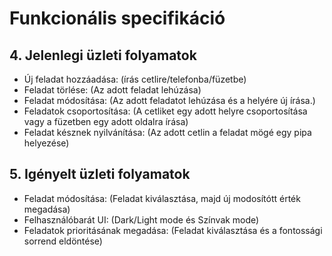 # Funkcionális specifikáció

## 4. Jelenlegi üzleti folyamatok
 
- Új feladat hozzáadása: (írás cetlire/telefonba/füzetbe)
- Feladat törlése: (Az adott feladat lehúzása)
- Feladat módosítása: (Az adott feladatot lehúzása és a helyére új írása.)
- Feladatok csoportosítása: (A cetliket egy adott helyre csoportosítása vagy a füzetben egy adott oldalra írása)
- Feladat késznek nyilvánítása: (Az adott cetlin a feladat mögé egy pipa helyezése)

## 5. Igényelt üzleti folyamatok
- Feladat módosítása: (Feladat kiválasztása, majd új modosítótt érték megadása)
- Felhasználóbarát UI: (Dark/Light mode és Színvak mode)
- Feladatok prioritásának megadása: (Feladat kiválasztása és a fontossági sorrend eldöntése)


